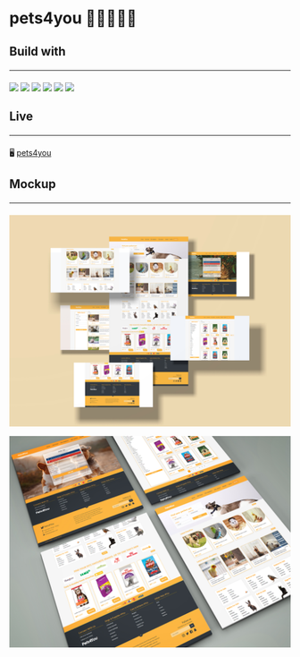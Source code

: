 # pets4you 🐇🦘🦜🐌🐛
 
## Build with <hr>
![](https://img.shields.io/badge/Web%20Design-HTML%205-orange?logo=html5&color=4AB197)
![](https://img.shields.io/badge/Web%20Design-CSS%203-blue?logo=css3&color=4AB197)
![](https://img.shields.io/badge/Web%20Design-JavaScript-yellow?logo=javascript&color=4AB197)
![](https://img.shields.io/badge/Web%20Design-Jquery-9cf?logo=jquery&color=4AB197)
![](https://img.shields.io/badge/Web%20Design-Bootstrap-blueviolet?logo=bootstrap&color=4AB197)
![](https://img.shields.io/badge/Web%20Design-VSCode-blueviolet?logo=VisualStudioCode&color=4AB197)

## Live <hr>

🖥️ [pets4you](https://mehedihasan.42web.io/pets4you/)

## Mockup <hr>

![pets4you web design mockup](./mockup/pets4youMockup01.jpg)

![pets4you web design mockup](./mockup/pets4youMockup02.jpg)